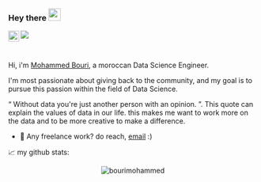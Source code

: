 ### Hey there <img src="https://media.giphy.com/media/hvRJCLFzcasrR4ia7z/giphy.gif" width="25px">

<a href="https://www.linkedin.com/in/mohammed-bouri98/">
  <img align="left" alt="Abhishek's LinkedIN" width="22px" src="https://raw.githubusercontent.com/peterthehan/peterthehan/master/assets/linkedin.svg" />
</a>

![](https://visitor-badge.glitch.me/badge?page_id=bouri.mohammed)

<br />

Hi, i'm [Mohammed Bouri](https://bourimohammed.github.io/portfolio), a moroccan Data Science Engineer. 

I'm most passionate about giving back to the community, and my goal is to pursue this passion within the field of Data Science.

“ Without data you're just another person with an opinion. ”. This quote can explain the values of data in our life. this makes me want to work more on the data and to be more creative to make a difference.



  
- 💼 Any freelance work? do reach, [email](mailto:bourii.mohammed@gmail.com) :)




📈 my github stats:

<p align="center"> <img src="https://github-readme-stats.vercel.app/api?username=bourimohammed&show_icons=true&theme=gotham" alt="bourimohammed" />




